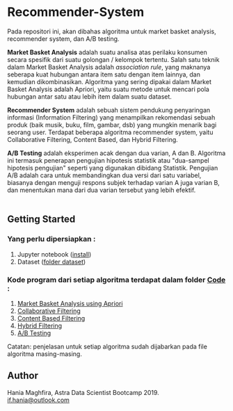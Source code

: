 # Recommender-System
Pada repositori ini, akan dibahas algoritma untuk market basket analysis, recommender system, dan A/B testing.<br>

**Market Basket Analysis** adalah suatu analisa atas perilaku konsumen secara spesifik dari suatu golongan / kelompok tertentu. Salah satu teknik dalam Market Basket Analysis adalah *association rule*, yang maknanya seberapa kuat hubungan antara item satu dengan item lainnya, dan kemudian dikombinasikan. Algoritma yang sering dipakai dalam Market Basket Analysis adalah Apriori, yaitu suatu metode untuk mencari pola hubungan antar satu atau lebih item dalam suatu dataset.<br>

**Recommender System** adalah sebuah sistem pendukung penyaringan informasi (Information Filtering) yang menampilkan rekomendasi sebuah produk (baik musik, buku, film, gambar, dsb) yang mungkin menarik bagi seorang user. Terdapat beberapa algoritma recommender system, yaitu Collaborative Filtering, Content Based, dan Hybrid Filtering.<br>

**A/B Testing** adalah eksperimen acak dengan dua varian, A dan B. Algoritma ini termasuk penerapan pengujian hipotesis statistik atau  "dua-sampel hipotesis pengujian" seperti yang digunakan dibidang Statistik. Pengujian A/B adalah cara untuk membandingkan dua versi dari satu variabel, biasanya dengan menguji respons subjek terhadap varian A juga varian B, dan menentukan mana dari dua varian tersebut yang lebih efektif.<br>
<br>

## Getting Started

### Yang perlu dipersiapkan :
1. Jupyter notebook ([install](https://jupyter.org/install))
2. Dataset ([folder dataset](https://github.com/hmaghfira/Recommender-System/tree/master/Dataset))

### Kode program dari setiap algoritma terdapat dalam folder [Code](https://github.com/hmaghfira/Recommender-System/tree/master/Code) :<br>
1. [Market Basket Analysis using Apriori](https://github.com/hmaghfira/Recommender-System/blob/master/Code/Market%20Basket%20Analysis%20-%20Apriori%20-%20Hania%20Maghfira.ipynb)
2. [Collaborative Filtering](https://github.com/hmaghfira/Recommender-System/blob/master/Code/Collaborative%20Filtering%20-%20Hania%20Maghfira.ipynb)
3. [Content Based Filtering](https://github.com/hmaghfira/Recommender-System/blob/master/Code/Content%20Based%20Filtering%20-%20Hania%20Maghfira.ipynb)
4. [Hybrid Filtering](https://github.com/hmaghfira/Recommender-System/blob/master/Code/Hybrid%20Filtering%20-%20Hania%20Maghfira.ipynb)
5. [A/B Testing](https://github.com/hmaghfira/Recommender-System/blob/master/Code/AB%20Testing%20-%20Website%20UI%20Design%20-%20Hania%20Maghfira.ipynb)

Catatan: penjelasan untuk setiap algoritma sudah dijabarkan pada file algoritma masing-masing.

## Author
Hania Maghfira, Astra Data Scientist Bootcamp 2019.<br>
if.hania@outlook.com
